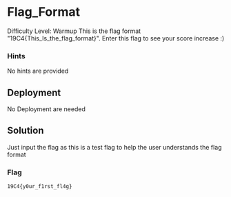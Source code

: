 
# Flag_Format 

Difficulty Level: Warmup
This is the flag format "19C4{This_Is_the_flag_format}". Enter this flag to see your score increase :)

### Hints

No hints are provided

## Deployment

No Deployment are needed

## Solution

Just input the flag as this is a test flag to help the user understands the flag format

### Flag
`19C4{y0ur_f1rst_fl4g}`
